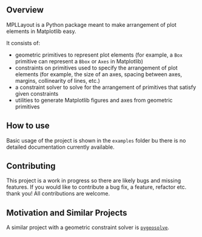 
## Overview

MPLLayout is a Python package meant to make arrangement of plot elements in Matplotlib easy.

It consists of:
 * geometric primitives to represent plot elements (for example, a `Box` primitive can represent a `Bbox` or `Axes` in Matplotlib)
 * constraints on primitives used to specify the arrangement of plot elements (for example, the size of an axes, spacing between axes, margins, collinearity of lines, etc.)
 * a constraint solver to solve for the arrangement of primitives that satisfy given constraints
 * utilities to generate Matplotlib figures and axes from geometric primitives

## How to use

Basic usage of the project is shown in the `examples` folder bu there is no detailed documentation currently available.

## Contributing

This project is a work in progress so there are likely bugs and missing features. 
If you would like to contribute a bug fix, a feature, refactor etc. thank you!
All contributions are welcome.

## Motivation and Similar Projects

A similar project with a geometric constraint solver is [`pygeosolve`](https://github.com/SeanDS/pygeosolve).
